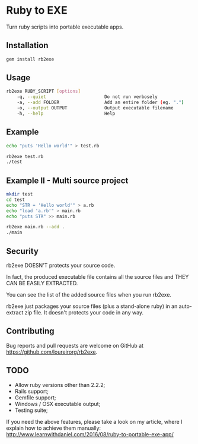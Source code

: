 # Ruby to EXE

Turn ruby scripts into portable executable apps.

## Installation

```ruby
gem install rb2exe
```

## Usage

```bash
rb2exe RUBY_SCRIPT [options]
    -q, --quiet                      Do not run verbosely
    -a, --add FOLDER                 Add an entire folder (eg. ".")
    -o, --output OUTPUT              Output executable filename
    -h, --help                       Help
```

## Example
```bash
echo "puts 'Hello world'" > test.rb

rb2exe test.rb
./test
```


## Example II - Multi source project
```bash
mkdir test
cd test
echo "STR = 'Hello world'" > a.rb
echo "load 'a.rb'" > main.rb
echo "puts STR" >> main.rb

rb2exe main.rb --add .
./main
```


## Security

rb2exe DOESN'T protects your source code.

In fact, the produced executable file contains all the source files and THEY CAN BE EASILY EXTRACTED.

You can see the list of the added source files when you run rb2exe.

rb2exe just packages your source files (plus a stand-alone ruby) in an auto-extract zip file. It doesn't protects your code in any way.


## Contributing

Bug reports and pull requests are welcome on GitHub at https://github.com/loureirorg/rb2exe.


## TODO

* Allow ruby versions other than 2.2.2;
* Rails support;
* Gemfile support;
* Windows / OSX executable output;
* Testing suite;

If you need the above features, please take a look on my article, where I explain how to achieve them manually:
http://www.learnwithdaniel.com/2016/08/ruby-to-portable-exe-app/
